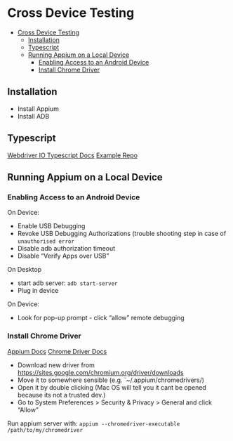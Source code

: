 # Cross Device Testing

- [Cross Device Testing](#cross-device-testing)
  - [Installation](#installation)
  - [Typescript](#typescript)
  - [Running Appium on a Local Device](#running-appium-on-a-local-device)
    - [Enabling Access to an Android Device](#enabling-access-to-an-android-device)
    - [Install Chrome Driver](#install-chrome-driver)

## Installation

- Install Appium
- Install ADB

## Typescript

[Webdriver IO Typescript Docs](https://webdriver.io/docs/typescript/)
[Example Repo](https://github.com/igniteram/appium-webdriverio-typescript)

## Running Appium on a Local Device

### Enabling Access to an Android Device

On Device:

- Enable USB Debugging
- Revoke USB Debugging Authorizations (trouble shooting step in case of `unauthorised error`
- Disable adb authorization timeout
- Disable “Verify Apps over USB”

On Desktop

- start adb server: `adb start-server`
- Plug in device

On Device:

- Look for pop-up prompt - click “allow” remote debugging

### Install Chrome Driver

[Appium Docs](http://appium.io/docs/en/writing-running-appium/web/chromedriver/)
[Chrome Driver Docs](https://sites.google.com/chromium.org/driver/getting-started)

- Download new driver from https://sites.google.com/chromium.org/driver/downloads
- Move it to somewhere sensible (e.g. `~/.appium/chromedrivers/)
- Open it by double clicking (Mac OS will tell you it cant be opened because its not a trusted dev.)
- Go to System Preferences > Security & Privacy > General and click “Allow”

Run appium server with: `appium --chromedriver-executable /path/to/my/chromedriver`
